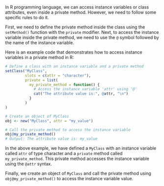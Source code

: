 In R programming language, we can access instance variables or class attributes, even inside a private method. However, we need to follow some specific rules to do it. 

First, we need to define the private method inside the class using the `setMethod()` function with the `private` modifier. Next, to access the instance variable inside the private method, we need to use the `@` symbol followed by the name of the instance variable.

Here is an example code that demonstrates how to access instance variables in a private method in R:

```r
# Define a class with an instance variable and a private method
setClass("MyClass",
         slots = c(attr = "character"),
         private = list(
           my_private_method = function() {
             # Access the instance variable 'attr' using '@'
             cat("The attribute value is:", @attr, "\n")
           }
         )
)

# Create an object of MyClass
obj <- new("MyClass", attr = "my_value")

# Call the private method to access the instance variable
obj@my_private_method()
# Output: The attribute value is: my_value
```

In the above example, we have defined a `MyClass` with an instance variable called `attr` of type character and a `private` method called `my_private_method`. This private method accesses the instance variable using the `@attr` syntax.

Finally, we create an object of `MyClass` and call the private method using `obj@my_private_method()` to access the instance variable value.